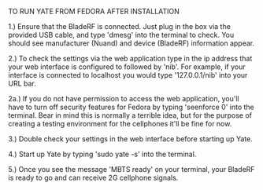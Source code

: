 TO RUN YATE FROM FEDORA AFTER INSTALLATION

1.) Ensure that the BladeRF is connected. Just plug in the box via the provided
USB cable, and type 'dmesg' into the terminal to check. You should see
manufacturer (Nuand) and device (BladeRF) information appear.

2.) To check the settings via the web application type in the ip address that
your web interface is configured to followed by 'nib'. For example, if your
interface is connected to localhost you would type '127.0.0.1/nib' into your
URL bar.

2a.) If you do not have permission to access the web application, you'll have
to turn off security features for Fedora by typing 'seenforce 0' into the terminal.
Bear in mind this is normally a terrible idea, but for the purpose of creating a
testing environment for the cellphones it'll be fine for now.

3.) Double check your settings in the web interface before starting up Yate.

4.) Start up Yate by typing 'sudo yate -s' into the terminal.

5.) Once you see the message 'MBTS ready' on your terminal, your BladeRF is ready
to go and can receive 2G cellphone signals.
